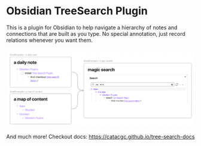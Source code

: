 # Obsidian TreeSearch Plugin

This is a plugin for Obsidian to help navigate a hierarchy of notes and connections that are built as you type.
No special annotation, just record relations whenever you want them.

![alt text](image.png)

And much more! Checkout docs: https://catacgc.github.io/tree-search-docs
